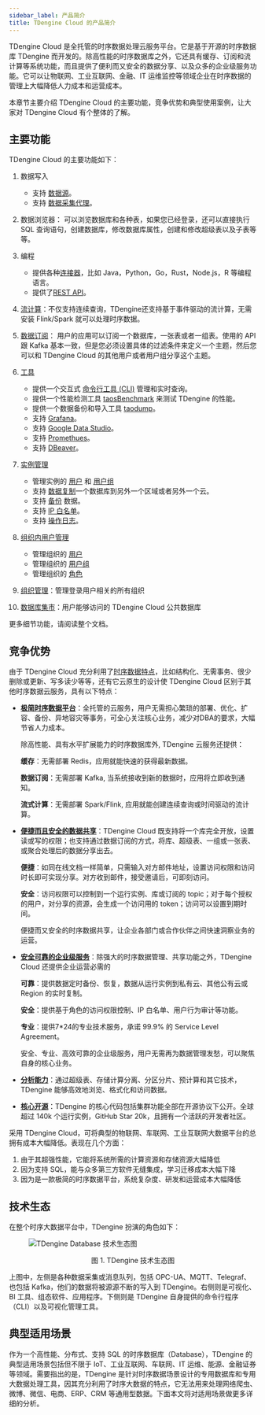 ```yaml
---
sidebar_label: 产品简介
title: TDengine Cloud 的产品简介
---
```


TDengine Cloud 是全托管的时序数据处理云服务平台。它是基于开源的时序数据库 TDengine 而开发的。除高性能的时序数据库之外，它还具有缓存、订阅和流计算等系统功能，而且提供了便利而又安全的数据分享、以及众多的企业级服务功能。它可以让物联网、工业互联网、金融、IT 运维监控等领域企业在时序数据的管理上大幅降低人力成本和运营成本。

本章节主要介绍 TDengine Cloud 的主要功能，竞争优势和典型使用案例，让大家对 TDengine Cloud 有个整体的了解。

## 主要功能

TDengine Cloud 的主要功能如下：

1. 数据写入
   - 支持 [数据源](../data-in/ds/)。
   - 支持 [数据采集代理](../data-in/dca/)。
2. 数据浏览器： 可以浏览数据库和各种表，如果您已经登录，还可以直接执行 SQL 查询语句，创建数据库，修改数据库属性，创建和修改超级表以及子表等等。
3. 编程
    - 提供各种[连接器](../programming/connector/)，比如 Java，Python，Go，Rust，Node.js，R 等编程语言。
    - 提供了[REST API](../programming/connector/rest-api/)。
4. [流计算](../stream/)：不仅支持连续查询，TDengine还支持基于事件驱动的流计算，无需安装 Flink/Spark 就可以处理时序数据。
5. [数据订阅](../data-subscription/)： 用户的应用可以订阅一个数据库，一张表或者一组表。使用的 API 跟 Kafka 基本一致，但是您必须设置具体的过滤条件来定义一个主题，然后您可以和 TDengine Cloud 的其他用户或者用户组分享这个主题。
6. [工具](../tools)
   - 提供一个交互式 [命令行工具 (CLI)](../tools/cli/) 管理和实时查询。
   - 提供一个性能检测工具 [taosBenchmark](../tools/taosbenchmark/) 来测试 TDengine 的性能。
   - 提供一个数据备份和导入工具 [taodump](../tools/taosdump/)。
   - 支持 [Grafana](../tools/grafana/)。
   - 支持 [Google Data Studio](../tools/gds/)。
   - 支持 [Promethues](../tools/prometheus/)。
   - 支持 [DBeaver](../tools/dbeaver/)。
7. [实例管理](../instance-mgmt)
   - 管理实例的 [用户](../instance-mgmt/user-mgmt/usrs) 和 [用户组](../instance-mgmt/user-mgmt/usrgroups)
   - 支持 [数据复制](../instance-mgmt/replication)一个数据库到另外一个区域或者另外一个云。
   - 支持 [备份](../instance-mgmt/backup) 数据。
   - 支持 [IP 白名单](../instance-mgmt/ip-whites)。
   - 支持 [操作日志](../instance-mgmt/ops-logs)。

8. [组织内用户管理](../user-mgmt)
   - 管理组织的 [用户](../user-mgmt/usrs)
   - 管理组织的 [用户组](../user-mgmt/usrgroups)
   - 管理组织的 [角色](../user-mgmt/roles)

9. [组织管理](../orgs)：管理登录用户相关的所有组织

10. [数据库集市](../dbmarts)：用户能够访问的 TDengine Cloud 公共数据库

更多细节功能，请阅读整个文档。

## 竞争优势

由于 TDengine Cloud 充分利用了[时序数据特点](https://www.taosdata.com/blog/2019/07/09/105.html)，比如结构化、无需事务、很少删除或更新、写多读少等等，还有它云原生的设计使 TDengine Cloud 区别于其他时序数据云服务，具有以下特点：

- **[极简时序数据平台](https://www.taosdata.com/tdengine/simplified_solution_for_time-series_data_processing)**：全托管的云服务，用户无需担心繁琐的部署、优化、扩容、备份、异地容灾等事务，可全心关注核心业务，减少对DBA的要求，大幅节省人力成本。

   除高性能、具有水平扩展能力的时序数据库外, TDengine 云服务还提供：

   **缓存**：无需部署 Redis，应用就能快速的获得最新数据。

   **数据订阅**：无需部署 Kafka, 当系统接收到新的数据时，应用将立即收到通知。

   **流式计算**：无需部署 Spark/Flink, 应用就能创建连续查询或时间驱动的流计算。

- **[便捷而且安全的数据共享](https://www.taosdata.com/tdengine/cloud/data-sharing)**：TDengine Cloud 既支持将一个库完全开放，设置读或写的权限；也支持通过数据订阅的方式，将库、超级表、一组或一张表、或聚合处理后的数据分享出去。

   **便捷**：如同在线文档一样简单，只需输入对方邮件地址，设置访问权限和访问时长即可实现分享。对方收到邮件，接受邀请后，可即刻访问。

   **安全**：访问权限可以控制到一个运行实例、库或订阅的 topic；对于每个授权的用户，对分享的资源，会生成一个访问用的 token；访问可以设置到期时间。

   便捷而又安全的时序数据共享，让企业各部门或合作伙伴之间快速洞察业务的运营。

- **[安全可靠的企业级服务](https://tdengine.com/tdengine/high-performance-time-series-database/)**：除强大的时序数据管理、共享功能之外，TDengine Cloud 还提供企业运营必需的

   **可靠**：提供数据定时备份、恢复，数据从运行实例到私有云、其他公有云或 Region 的实时复制。

   **安全**：提供基于角色的访问权限控制、IP 白名单、用户行为审计等功能。

   **专业**：提供7*24的专业技术服务，承诺 99.9% 的 Service Level Agreement。

   安全、专业、高效可靠的企业级服务，用户无需再为数据管理发愁，可以聚焦自身的核心业务。

- **[分析能力](https://www.taosdata.com/tdengine/easy_data_analytics)**：通过超级表、存储计算分离、分区分片、预计算和其它技术，TDengine 能够高效地浏览、格式化和访问数据。

- **[核心开源](https://www.taosdata.com/tdengine/open_source_time-series_database)**：TDengine 的核心代码包括集群功能全部在开源协议下公开。全球超过 140k 个运行实例，GitHub Star 20k，且拥有一个活跃的开发者社区。

采用 TDengine Cloud，可将典型的物联网、车联网、工业互联网大数据平台的总拥有成本大幅降低。表现在几个方面：

1. 由于其超强性能，它能将系统所需的计算资源和存储资源大幅降低
2. 因为支持 SQL，能与众多第三方软件无缝集成，学习迁移成本大幅下降
3. 因为是一款极简的时序数据平台，系统复杂度、研发和运营成本大幅降低

## 技术生态

在整个时序大数据平台中，TDengine 扮演的角色如下：

<figure>

![TDengine Database 技术生态图](eco_system.webp)

<center><figcaption>图 1. TDengine 技术生态图</figcaption></center>
</figure>

上图中，左侧是各种数据采集或消息队列，包括 OPC-UA、MQTT、Telegraf、也包括 Kafka，他们的数据将被源源不断的写入到 TDengine。右侧则是可视化、BI 工具、组态软件、应用程序。下侧则是 TDengine 自身提供的命令行程序（CLI）以及可视化管理工具。

## 典型适用场景

作为一个高性能、分布式、支持 SQL 的时序数据库（Database），TDengine 的典型适用场景包括但不限于 IoT、工业互联网、车联网、IT 运维、能源、金融证券等领域。需要指出的是，TDengine 是针对时序数据场景设计的专用数据库和专用大数据处理工具，因其充分利用了时序大数据的特点，它无法用来处理网络爬虫、微博、微信、电商、ERP、CRM 等通用型数据。下面本文将对适用场景做更多详细的分析。
